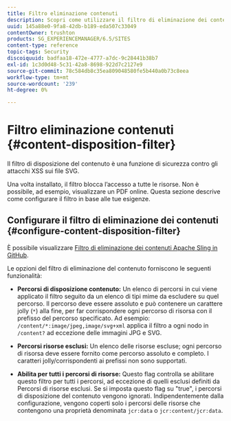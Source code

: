```yaml
---
title: Filtro eliminazione contenuti
description: Scopri come utilizzare il filtro di eliminazione dei contenuti per prevenire gli attacchi XSS.
uuid: 145a88e0-9fa8-42db-b189-eda507c33049
contentOwner: trushton
products: SG_EXPERIENCEMANAGER/6.5/SITES
content-type: reference
topic-tags: Security
discoiquuid: badfaa18-472e-4777-a7dc-9c28441b38b7
exl-id: 1c3d0d48-5c31-42a8-8698-922d7c2127e9
source-git-commit: 78c584db8c35ea809048580fe5b440a0b73c8eea
workflow-type: tm+mt
source-wordcount: '239'
ht-degree: 0%

---
```


# Filtro eliminazione contenuti {#content-disposition-filter}

Il filtro di disposizione del contenuto è una funzione di sicurezza contro gli attacchi XSS sui file SVG.

Una volta installato, il filtro blocca l’accesso a tutte le risorse. Non è possibile, ad esempio, visualizzare un PDF online. Questa sezione descrive come configurare il filtro in base alle tue esigenze.

## Configurare il filtro di eliminazione dei contenuti {#configure-content-disposition-filter}

È possibile visualizzare [Filtro di eliminazione dei contenuti Apache Sling in GitHub](https://github.com/apache/sling-org-apache-sling-security/blob/master/src/main/java/org/apache/sling/security/impl/ContentDispositionFilterConfiguration.java).

Le opzioni del filtro di eliminazione del contenuto forniscono le seguenti funzionalità:

* **Percorsi di disposizione contenuto:** Un elenco di percorsi in cui viene applicato il filtro seguito da un elenco di tipi mime da escludere su quel percorso. Il percorso deve essere assoluto e può contenere un carattere jolly (`*`) alla fine, per far corrispondere ogni percorso di risorsa con il prefisso del percorso specificato. Ad esempio: `/content/*:image/jpeg,image/svg+xml` applica il filtro a ogni nodo in `/content?` ad eccezione delle immagini JPG e SVG.

* **Percorsi risorse esclusi:** Un elenco delle risorse escluse; ogni percorso di risorsa deve essere fornito come percorso assoluto e completo. I caratteri jolly/corrispondenti ai prefissi non sono supportati.

* **Abilita per tutti i percorsi di risorse:** Questo flag controlla se abilitare questo filtro per tutti i percorsi, ad eccezione di quelli esclusi definiti da Percorsi di risorse esclusi. Se si imposta questo flag su &quot;true&quot;, i percorsi di disposizione del contenuto vengono ignorati. Indipendentemente dalla configurazione, vengono coperti solo i percorsi delle risorse che contengono una proprietà denominata `jcr:data` o `jcr:content/jcr:data`.
